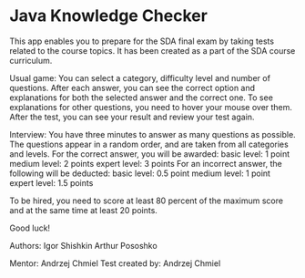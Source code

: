 # Java Knowledge Checker

This app enables you to prepare for the SDA final exam by taking tests related to the course topics. It has been created as a part of the SDA course curriculum.

Usual game:
You can select a category, difficulty level and number of questions. After each answer, you can see the correct option and explanations for both the selected answer and the correct one. To see explanations for other questions, you need to hover your mouse over them. After the test, you can see your result and review your test again.

Interview:
You have three minutes to answer as many questions as possible. The questions appear in a random order, and are taken from all categories and levels. 
For the correct answer, you will be awarded: 
basic level: 1 point 
medium level: 2 points
expert level: 3 points
For an incorrect answer, the following will be deducted:
basic level: 0.5 point
medium level: 1 point
expert level: 1.5 points

To be hired, you need to score at least 80 percent of the maximum score and at the same time at least 20 points.

Good luck!

Authors:
Igor Shishkin
Arthur Pososhko

Mentor: Andrzej Chmiel
Test created by: Andrzej Chmiel
